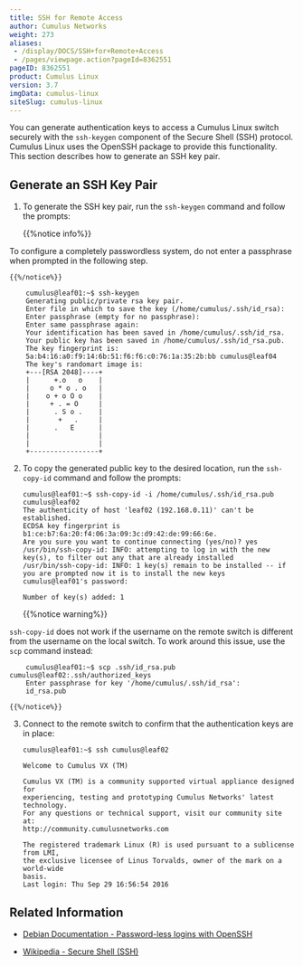 ```yaml
---
title: SSH for Remote Access
author: Cumulus Networks
weight: 273
aliases:
 - /display/DOCS/SSH+for+Remote+Access
 - /pages/viewpage.action?pageId=8362551
pageID: 8362551
product: Cumulus Linux
version: 3.7
imgData: cumulus-linux
siteSlug: cumulus-linux
---
```

You can generate authentication keys to access a Cumulus Linux switch
securely with the `ssh-keygen` component of the Secure Shell (SSH)
protocol. Cumulus Linux uses the OpenSSH package to provide this
functionality. This section describes how to generate an SSH key pair.

## Generate an SSH Key Pair

1.  To generate the SSH key pair, run the `ssh-keygen` command and
    follow the prompts:

    {{%notice info%}}

To configure a completely passwordless system, do not enter a
    passphrase when prompted in the following step.

    {{%/notice%}}

        cumulus@leaf01:~$ ssh-keygen
        Generating public/private rsa key pair.
        Enter file in which to save the key (/home/cumulus/.ssh/id_rsa):
        Enter passphrase (empty for no passphrase):
        Enter same passphrase again:
        Your identification has been saved in /home/cumulus/.ssh/id_rsa.
        Your public key has been saved in /home/cumulus/.ssh/id_rsa.pub.
        The key fingerprint is:
        5a:b4:16:a0:f9:14:6b:51:f6:f6:c0:76:1a:35:2b:bb cumulus@leaf04
        The key's randomart image is:
        +---[RSA 2048]----+
        |      +.o   o    |
        |     o * o . o   |
        |    o + o O o    |
        |     + . = O     |
        |      . S o .    |
        |       +   .     |
        |      .   E      |
        |                 |
        |                 |
        +-----------------+

2.  To copy the generated public key to the desired location, run the
    `ssh-copy-id` command and follow the prompts:

        cumulus@leaf01:~$ ssh-copy-id -i /home/cumulus/.ssh/id_rsa.pub cumulus@leaf02
        The authenticity of host 'leaf02 (192.168.0.11)' can't be established.
        ECDSA key fingerprint is b1:ce:b7:6a:20:f4:06:3a:09:3c:d9:42:de:99:66:6e.
        Are you sure you want to continue connecting (yes/no)? yes
        /usr/bin/ssh-copy-id: INFO: attempting to log in with the new key(s), to filter out any that are already installed
        /usr/bin/ssh-copy-id: INFO: 1 key(s) remain to be installed -- if you are prompted now it is to install the new keys
        cumulus@leaf01's password:
         
        Number of key(s) added: 1

    {{%notice warning%}}

`ssh-copy-id` does not work if the username on the remote switch is
    different from the username on the local switch. To work around this
    issue, use the `scp` command instead:

        cumulus@leaf01:~$ scp .ssh/id_rsa.pub cumulus@leaf02:.ssh/authorized_keys
        Enter passphrase for key '/home/cumulus/.ssh/id_rsa':
        id_rsa.pub

    {{%/notice%}}

3.  Connect to the remote switch to confirm that the authentication keys
    are in place:

        cumulus@leaf01:~$ ssh cumulus@leaf02
         
        Welcome to Cumulus VX (TM)
         
        Cumulus VX (TM) is a community supported virtual appliance designed for
        experiencing, testing and prototyping Cumulus Networks' latest technology.
        For any questions or technical support, visit our community site at:
        http://community.cumulusnetworks.com
         
        The registered trademark Linux (R) is used pursuant to a sublicense from LMI,
        the exclusive licensee of Linus Torvalds, owner of the mark on a world-wide
        basis.
        Last login: Thu Sep 29 16:56:54 2016

## Related Information

  - [Debian Documentation - Password-less logins with
    OpenSSH](https://debian-administration.org/article/152/Password-less_logins_with_OpenSSH)

  - [Wikipedia - Secure Shell
    (SSH)](http://en.wikipedia.org/wiki/Secure_Shell)
